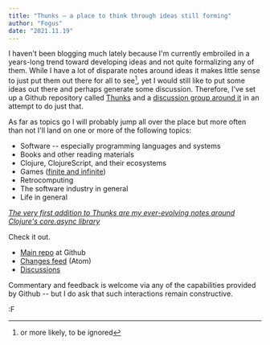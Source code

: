 ```yaml
---
title: "Thunks — a place to think through ideas still forming"
author: "Fogus"
date: "2021.11.19"
---
```



I haven't been blogging much lately because I'm currently embroiled in a years-long trend toward developing ideas and not quite formalizing any of them. While I have a lot of disparate notes around ideas it makes little sense to just put them out there for all to see[^0], yet I would still like to put some ideas out there and perhaps generate some discussion. Therefore, I've set up a Github repository called [Thunks](https://github.com/fogus/thunks) and a [discussion group around it](https://github.com/fogus/thunks/discussions) in an attempt to do just that.

As far as topics go I will probably jump all over the place but more often than not I'll land on one or more of the following topics:

* Software -- especially programming languages and systems
* Books and other reading materials
* Clojure, ClojureScript, and their ecosystems
* Games ([finite and infinite](https://www.amazon.com/Finite-Infinite-Games-James-Carse/dp/1476731713/?tag=fogus-20))
* Retrocomputing
* The software industry in general
* Life in general

*[The very first addition to Thunks are my ever-evolving notes around Clojure's core.async library](https://github.com/fogus/thunks/blob/main/studies/core-async.txt)*

Check it out.

* [Main repo](https://github.com/fogus/thunks) at Github
* [Changes feed](https://github.com/fogus/thunks/commits/main.atom) (Atom)
* [Discussions](https://github.com/fogus/thunks/discussions)

Commentary and feedback is welcome via any of the capabilities provided by Github -- but I do ask that such interactions remain constructive.

:F

[^0]: or more likely, to be ignored

